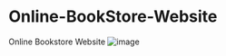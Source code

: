 # Online-BookStore-Website

Online Bookstore Website 
![image](https://user-images.githubusercontent.com/73601793/174426835-8b017a61-714c-4b9b-bec7-35f63bfeb656.png)
